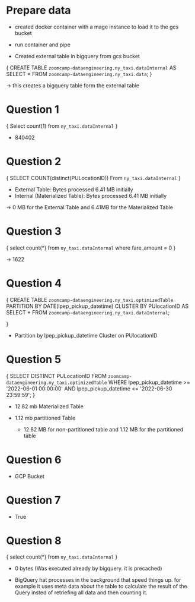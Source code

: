 
# Prepare data
-   created docker container with a mage instance to load it to the gcs bucket
-   run container and pipe

-   Created external table in bigquery from gcs bucket

{
    CREATE TABLE `zoomcamp-dataengineering.ny_taxi.dataInternal` AS
    SELECT *
    FROM `zoomcamp-dataengineering.ny_taxi.data`;
}
    

-> this creates a bigquery table form the external table


# Question 1
{
    Select count(1) from `ny_taxi.dataInternal`
}
    
- 840402

# Question 2

{
    SELECT COUNT(distinct(PULocationID)) From `ny_taxi.dataInternal`
}

- External Table:   Bytes processed   6.41 MB initially
- Internal (Materialized Table): Bytes processed   6.41 MB initially

-> 0 MB for the External Table and 6.41MB for the Materialized Table

# Question 3

{
    select count(*) 
    from `ny_taxi.dataInternal`
    where fare_amount = 0
}

-> 1622

# Question 4

{
    CREATE TABLE `zoomcamp-dataengineering.ny_taxi.optimizedTable`
    PARTITION BY DATE(lpep_pickup_datetime)
    CLUSTER BY PUlocationID AS
    SELECT
      * 
    FROM
    `zoomcamp-dataengineering.ny_taxi.dataInternal`;

}
- Partition by lpep_pickup_datetime Cluster on PUlocationID


# Question 5
{
    SELECT DISTINCT PULocationID
    FROM `zoomcamp-dataengineering.ny_taxi.optimizedTable`
    WHERE lpep_pickup_datetime >= '2022-06-01 00:00:00'
    AND lpep_pickup_datetime <= '2022-06-30 23:59:59';
}
- 12.82 mb Materialized Table
- 1.12 mb partitioned Table

    - 12.82 MB for non-partitioned table and 1.12 MB for the partitioned table

# Question 6
- GCP Bucket

# Question 7
- True

# Question 8
{
    select count(*) from `ny_taxi.dataInternal`
}

- 0 bytes (Was executed already by bigquery. it is precached)

- BigQuery hat processes in the background that speed things up. for example it uses meta data about the table to calculate the result of the Query insted of retriefing all data and then counting it.


